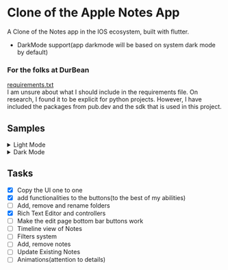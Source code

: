 # Clone of the Apple Notes App
A Clone of the Notes app in the IOS ecosystem, built with flutter. 
- DarkMode support(app darkmode will be based on system dark mode by default)



### For the folks at DurBean

[requirements.txt](requirements.txt)  
I am unsure about what I should include in the requirements file. On research, I found it to be explicit for python projects. However, I have included the packages from pub.dev and the sdk that is used in this project.



## Samples


<details>
<summary>Light Mode</summary>
<img src="./samples/light/folder_page_popup_light.png", height= "400">  
<img src="./samples/light/inside_folder_kb.png", height= "400"> 
<img src="./samples/light/note_light.png", height="400">
</details>
<details>
<summary>Dark Mode</summary>
<img src="./samples/dark/folders_dark_popup.png", height="400">
<img src="./samples/dark/inside_folder_kb_dark.png", height= "400">
<img src="./samples/dark/note_dark.png", height="400"> 
</details>

## Tasks
- [X] Copy the UI one to one
- [X] add functionalities to the buttons(to the best of my abilities)
- [ ] Add, remove and rename folders
- [X] Rich Text Editor and controllers
- [ ] Make the edit page bottom bar buttons work
- [ ] Timeline view of Notes
- [ ] Filters system
- [ ] Add, remove notes 
- [ ] Update Existing Notes
- [ ] Animations(attention to details)
